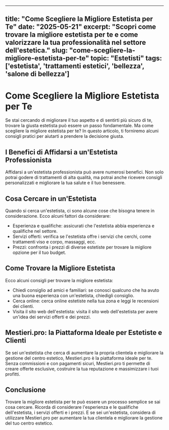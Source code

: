 
---
title: "Come Scegliere la Migliore Estetista per Te"
date: "2025-05-21"
excerpt: "Scopri come trovare la migliore estetista per te e come valorizzare la tua professionalità nel settore dell'estetica."
slug: "come-scegliere-la-migliore-estetista-per-te"
topic: "Estetisti"
tags: ['estetista', 'trattamenti estetici', 'bellezza', 'salone di bellezza']
---

# Come Scegliere la Migliore Estetista per Te

Se stai cercando di migliorare il tuo aspetto e di sentirti più sicuro di te, trovare la giusta estetista può essere un passo fondamentale. Ma come scegliere la migliore estetista per te? In questo articolo, ti forniremo alcuni consigli pratici per aiutarti a prendere la decisione giusta.

## I Benefici di Affidarsi a un'Estetista Professionista

Affidarsi a un'estetista professionista può avere numerosi benefici. Non solo potrai godere di trattamenti di alta qualità, ma potrai anche ricevere consigli personalizzati e migliorare la tua salute e il tuo benessere.

## Cosa Cercare in un'Estetista

Quando si cerca un'estetista, ci sono alcune cose che bisogna tenere in considerazione. Ecco alcuni fattori da considerare:

*   Esperienza e qualifiche: assicurati che l'estetista abbia esperienza e qualifiche nel settore.
*   Servizi offerti: verifica se l'estetista offre i servizi che cerchi, come trattamenti viso e corpo, massaggi, ecc.
*   Prezzi: confronta i prezzi di diverse estetiste per trovare la migliore opzione per il tuo budget.

## Come Trovare la Migliore Estetista

Ecco alcuni consigli per trovare la migliore estetista:

*   Chiedi consiglio ad amici e familiari: se conosci qualcuno che ha avuto una buona esperienza con un'estetista, chiedigli consiglio.
*   Cerca online: cerca online estetiste nella tua zona e leggi le recensioni dei clienti.
*   Visita il sito web dell'estetista: visita il sito web dell'estetista per avere un'idea dei servizi offerti e dei prezzi.

## Mestieri.pro: la Piattaforma Ideale per Estetiste e Clienti

Se sei un'estetista che cerca di aumentare la propria clientela e migliorare la gestione del centro estetico, Mestieri.pro è la piattaforma ideale per te. Senza commissioni e con pagamenti sicuri, Mestieri.pro ti permette di creare offerte esclusive, costruire la tua reputazione e massimizzare i tuoi profitti.

## Conclusione

Trovare la migliore estetista per te può essere un processo semplice se sai cosa cercare. Ricorda di considerare l'esperienza e le qualifiche dell'estetista, i servizi offerti e i prezzi. E se sei un'estetista, considera di utilizzare Mestieri.pro per aumentare la tua clientela e migliorare la gestione del tuo centro estetico.
